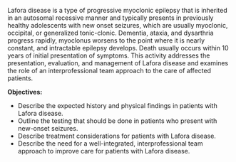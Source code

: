 Lafora disease is a type of progressive myoclonic epilepsy that is inherited in an autosomal recessive manner and typically presents in previously healthy adolescents with new onset seizures, which are usually myoclonic, occipital, or generalized tonic-clonic. Dementia, ataxia, and dysarthria progress rapidly, myoclonus worsens to the point where it is nearly constant, and intractable epilepsy develops. Death usually occurs within 10 years of initial presentation of symptoms. This activity addresses the presentation, evaluation, and management of Lafora disease and examines the role of an interprofessional team approach to the care of affected patients.

**Objectives:**
- Describe the expected history and physical findings in patients with Lafora disease.
- Outline the testing that should be done in patients who present with new-onset seizures.
- Describe treatment considerations for patients with Lafora disease.
- Describe the need for a well-integrated, interprofessional team approach to improve care for patients with Lafora disease.